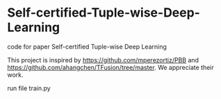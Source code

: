 # Self-certified-Tuple-wise-Deep-Learning
code for paper Self-certified Tuple-wise Deep Learning

This project is inspired by https://github.com/mperezortiz/PBB and https://github.com/ahangchen/TFusion/tree/master. We appreciate their work.

run file train.py
